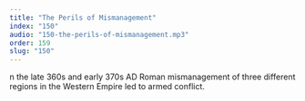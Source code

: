 ```yaml
---
title: "The Perils of Mismanagement"
index: "150"
audio: "150-the-perils-of-mismanagement.mp3"
order: 159
slug: "150"
---
```


n the late 360s and early 370s AD Roman mismanagement of three different regions in the Western Empire led to armed conflict.


